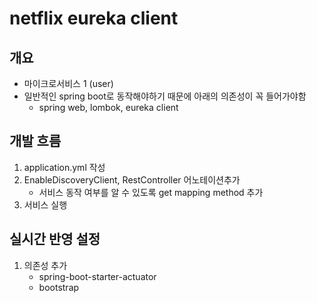 # netflix eureka client

## 개요
- 마이크로서비스 1 (user)
- 일반적인 spring boot로 동작해야하기 때문에 아래의 의존성이 꼭 들어가야함
	- spring web, lombok, eureka client
	
## 개발 흐름
1. application.yml 작성
2. EnableDiscoveryClient, RestController 어노테이션추가
	- 서비스 동작 여부를 알 수 있도록 get mapping method 추가
3. 서비스 실행

## 실시간 반영 설정
1. 의존성 추가
	- spring-boot-starter-actuator
	- bootstrap
	